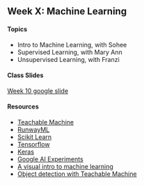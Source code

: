 ## Week X: Machine Learning
#### Topics
- Intro to Machine Learning, with Sohee
- Supervised Learning, with Mary Ann
- Unsupervised Learning, with Franzi

#### Class Slides
[Week 10 google slide](https://docs.google.com/presentation/d/1Ynd5kSdYJKz_ivt651ziBZBUreGiyaEpxkB9FiCyozk/edit?usp=sharing)

#### Resources
- [Teachable Machine](https://teachablemachine.withgoogle.com/)
- [RunwayML](https://runwayml.com/)
- [Scikit Learn](https://scikit-learn.org/stable/index.html)
- [Tensorflow](https://www.tensorflow.org/overview)
- [Keras](https://keras.io/)
- [Google AI Experiments](https://experiments.withgoogle.com/collection/ai)
- [A visual intro to machine learning](http://www.r2d3.us/visual-intro-to-machine-learning-part-1/)
- [Object detection with Teachable Machine](https://www.instructables.com/id/Easy-Machine-Learning-Object-Detection-With-Teacha/)
